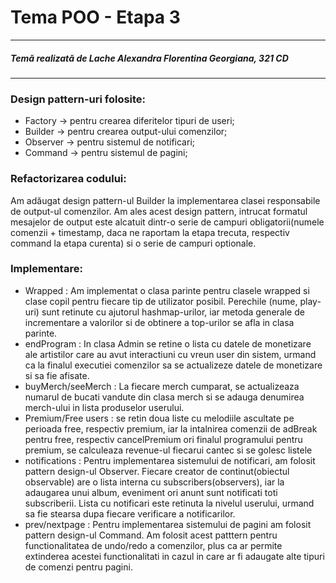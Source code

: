 # Tema POO - Etapa 3
___
##### Temă realizată de Lache Alexandra Florentina Georgiana, 321 CD
___

### Design pattern-uri folosite:
- Factory -> pentru crearea diferitelor tipuri de useri;
- Builder -> pentru crearea output-ului comenzilor;
- Observer -> pentru sistemul de notificari;
- Command -> pentru sistemul de pagini;

### Refactorizarea codului:

Am adăugat design pattern-ul Builder la implementarea clasei responsabile de output-ul comenzilor. Am ales acest design pattern, intrucat formatul mesajelor de output este alcatuit dintr-o serie de campuri obligatorii(numele comenzii + timestamp, daca ne raportam la etapa trecuta, respectiv command la etapa curenta) si o serie de campuri optionale.

### Implementare:
- Wrapped : Am implementat o clasa parinte pentru clasele wrapped si clase copil pentru fiecare tip de utilizator posibil. Perechile (nume, play-uri) sunt retinute cu ajutorul hashmap-urilor, iar metoda generale de incrementare a valorilor si de obtinere a top-urilor se afla in clasa parinte.
- endProgram : In clasa Admin se retine o lista cu datele de monetizare ale artistilor care au avut interactiuni cu vreun user din sistem, urmand ca la finalul executiei comenzilor sa se actualizeze datele de monetizare si sa fie afisate.
- buyMerch/seeMerch : La fiecare merch cumparat, se actualizeaza numarul de bucati vandute din clasa merch si se adauga denumirea merch-ului in lista produselor userului.
- Premium/Free users : se retin doua liste cu melodiile ascultate pe perioada free, respectiv premium, iar la intalnirea comenzii de adBreak pentru free, respectiv cancelPremium ori finalul programului pentru premium, se calculeaza revenue-ul fiecarui cantec si se golesc listele
- notifications : Pentru implementarea sistemului de notificari, am folosit pattern design-ul Observer. Fiecare creator de continut(obiectul observable) are o lista interna cu subscribers(observers), iar la adaugarea unui album, eveniment ori anunt sunt notificati toti subscriberii. Lista cu notificari este retinuta la nivelul userului, urmand sa fie stearsa dupa fiecare verificare a notificarilor.
- prev/nextpage : Pentru implementarea sistemului de pagini am folosit pattern design-ul Command. Am folosit acest patttern pentru functionalitatea de undo/redo a comenzilor, plus ca ar permite extinderea acestei functionalitati in cazul in care ar fi adaugate alte tipuri de comenzi pentru pagini.